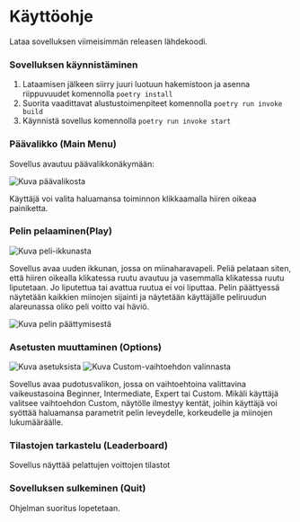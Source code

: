 # Käyttöohje

Lataa sovelluksen viimeisimmän releasen lähdekoodi.

### Sovelluksen käynnistäminen

1. Lataamisen jälkeen siirry juuri luotuun hakemistoon ja asenna riippuvuudet komennolla ```poetry install```
2. Suorita vaadittavat alustustoimenpiteet komennolla ```poetry run invoke build```
3. Käynnistä sovellus komennolla ```poetry run invoke start```

### Päävalikko (Main Menu)

Sovellus avautuu päävalikkonäkymään:

![Kuva päävalikosta]()

Käyttäjä voi valita haluamansa toiminnon klikkaamalla hiiren oikeaa painiketta.

### Pelin pelaaminen(Play)

![Kuva peli-ikkunasta]()

Sovellus avaa uuden ikkunan, jossa on miinaharavapeli. Peliä pelataan siten, että hiiren oikealla klikatessa ruutu avautuu ja vasemmalla klikatessa ruutu liputetaan. Jo liputettua tai avattua ruutua ei voi liputtaa. Pelin päättyessä näytetään kaikkien miinojen sijainti ja näytetään käyttäjälle peliruudun alareunassa oliko peli voitto vai häviö.

![Kuva pelin päättymisestä]()

### Asetusten muuttaminen (Options)

![Kuva asetuksista]()
![Kuva Custom-vaihtoehdon valinnasta]()

Sovellus avaa pudotusvalikon, jossa on vaihtoehtoina valittavina vaikeustasoina Beginner, Intermediate, Expert tai Custom. Mikäli käyttäjä valitsee vaihtoehdon Custom, näytölle ilmestyy kentät, joihin käyttäjä voi syöttää haluamansa parametrit pelin leveydelle, korkeudelle ja miinojen lukumääräälle.

### Tilastojen tarkastelu (Leaderboard)

Sovellus näyttää pelattujen voittojen tilastot

### Sovelluksen sulkeminen (Quit)

Ohjelman suoritus lopetetaan.
